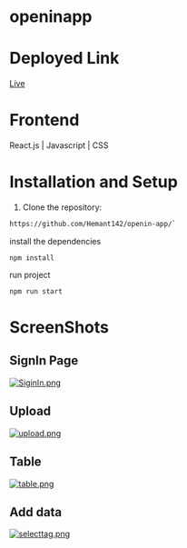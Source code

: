 # openinapp

# Deployed Link
 [Live](https://openinapp-livid.vercel.app/)
# Frontend

React.js | Javascript |  CSS


# Installation and Setup
1. Clone the repository:

```bash
https://github.com/Hemant142/openin-app/` 
```
install the dependencies
```
npm install
```
run project
```
npm run start
```



# ScreenShots

## SignIn Page

[![SiginIn.png](https://i.postimg.cc/6QtG27Q3/SiginIn.png)](https://postimg.cc/TKNPB3gM)

## Upload 

[![upload.png](https://i.postimg.cc/rmbG7S1m/upload.png)](https://postimg.cc/XGfyCBDS)

## Table

[![table.png](https://i.postimg.cc/YCkNc2W1/table.png)](https://postimg.cc/9r8wZh1M)

## Add data

[![selecttag.png](https://i.postimg.cc/66nG9Jwz/selecttag.png)](https://postimg.cc/pyVdZSmn)
